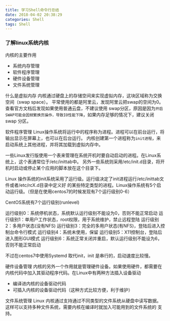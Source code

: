 ```yaml
---
title: 学习Shell命令行总结
date: 2018-04-02 20:38:29
categories: Shell
tags: Shell
---
```


### 了解linux系统内核
内核的主要作用
- 系统内存管理
- 软件程序管理
- 硬件设备管理
- 文件系统管理

什么是虚拟内存
内核通过硬盘上的存储空间来实现虚拟内存，这块区域称为交换空间（swap space）。
平常使用的都是阿里云，发现阿里云把swap的空间为0。查看官方文档后发现如果使用普通云盘，不建议使用
swap分区，原因是因为`开启SWAP可能会因频繁换页操作，导致IO性能下降`，如果内存足够的情况下，建议关闭
swap 分区。

软件程序管理
Linux操作系统将运行中的程序称为进程。进程可以在前台运行，将输出显示在屏幕上，也可以在后台运行。
内核创建第一个进程称为`init进程`，来启动系统上其他进程，并将其加载到虚拟内存中。

一些Linux发行版使用一个表来管理在系统开机时要自动启动的进程。在Linux系统上，这个表通常位于/etc/inittab中。
另外一些系统则采用/etc/init.d目录，将开机时启动或停止某个应用的脚本放在这个目录下。

Linux 操作系统的init系统采用了运行级。运行级决定了init进程运行/etc/inittab文件或者/etc/rcX.d目录中定义好
的某些特定类型的进程。Linux操作系统有5个启动运行级。（但是在使用centos7的时候发现有7个运行级别0-6）

CentOS系统有7个运行级别(runlevel)

运行级别0：系统停机状态，系统默认运行级别不能设为0，否则不能正常启动
运行级别1：单用户工作状态，root权限，用于系统维护，禁止远程登陆
运行级别2：多用户状态(没有NFS)
运行级别3：完全的多用户状态(有NFS)，登陆后进入控制台命令行模式
运行级别4：系统未使用，保留
运行级别5：X11控制台，登陆后进入图形GUI模式
运行级别6：系统正常关闭并重启，默认运行级别不能设为6，否则不能正常启动

不过在centos7中使用Systemd 取代init，init 是串行的，启动速度比较慢。

硬件设备管理
内核的另外一个作用就是管理硬件设备。如果使用硬件，都需要在内核代码中加入其驱动程序代码。在Linux中有两种方法插入设备驱动
- 编译进内核的设备驱动代码
- 可插入内核的设备驱动代码（这种方式比较方便，利于维护）

文件系统管理
Linux 内核通过支持通过不同类型的文件系统从硬盘中读写数据。这样可以支持多种文件系统，需要内核在编译时就加入可能用到的文件系统的
支持。
